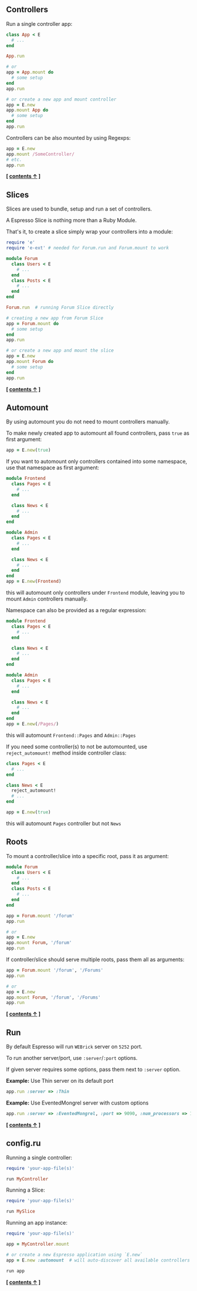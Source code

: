 
## Controllers

Run a single controller app:

```ruby
class App < E
  # ...
end

App.run

# or
app = App.mount do
  # some setup
end
app.run

# or create a new app and mount controller
app = E.new
app.mount App do
  # some setup
end
app.run
```

Controllers can be also mounted by using Regexps:

```ruby
app = E.new
app.mount /SomeController/
# etc.
app.run
```

**[ [contents &uarr;](https://github.com/espresso/espresso#tutorial) ]**


## Slices

Slices are used to bundle, setup and run a set of controllers.

A Espresso Slice is nothing more than a Ruby Module.

That's it, to create a slice simply wrap your controllers into a module:


```ruby
require 'e'
require 'e-ext' # needed for Forum.run and Forum.mount to work

module Forum
  class Users < E
    # ...
  end
  class Posts < E
    # ...
  end
end

Forum.run  # running Forum Slice directly

# creating a new app from Forum Slice
app = Forum.mount do 
  # some setup
end
app.run

# or create a new app and mount the slice
app = E.new
app.mount Forum do
  # some setup
end
app.run
```


**[ [contents &uarr;](https://github.com/espresso/espresso#tutorial) ]**

## Automount

By using automount you do not need to mount controllers manually.

To make newly created app to automount all found controllers, pass `true` as first argument:

```ruby
app = E.new(true)
```

If you want to automount only controllers contained into some namespace, use that namespace as first argument:

```ruby
module Frontend
  class Pages < E
    # ...
  end

  class News < E
    # ...
  end
end

module Admin
  class Pages < E
    # ...
  end

  class News < E
    # ...
  end
end
app = E.new(Frontend)
```

this will automount only controllers under `Frontend` module, leaving you to mount `Admin` controllers manually.

Namespace can also be provided as a regular expression:

```ruby
module Frontend
  class Pages < E
    # ...
  end

  class News < E
    # ...
  end
end

module Admin
  class Pages < E
    # ...
  end

  class News < E
    # ...
  end
end
app = E.new(/Pages/)
```

this will automount `Frontend::Pages` and `Admin::Pages`

If you need some controller(s) to not be automounted, use `reject_automount!` method inside controller class:

```ruby
class Pages < E
  # ...
end

class News < E
  reject_automount!
  # ...
end

app = E.new(true)
```

this will automount `Pages` controller but not `News`


## Roots


To mount a controller/slice into a specific root, pass it as argument:


```ruby
module Forum
  class Users < E
    # ...
  end
  class Posts < E
    # ...
  end
end

app = Forum.mount '/forum'
app.run

# or
app = E.new
app.mount Forum, '/forum'
app.run
```

If controller/slice should serve multiple roots, pass them all as arguments:

```ruby
app = Forum.mount '/forum', '/Forums'
app.run

# or
app = E.new
app.mount Forum, '/forum', '/Forums'
app.run
```

**[ [contents &uarr;](https://github.com/espresso/espresso#tutorial) ]**


## Run


By default Espresso will run `WEBrick` server on `5252` port.

To run another server/port, use `:server`/`:port` options.

If given server requires some options, pass them next to `:server` option.

**Example:** Use Thin server on its default port

```ruby
app.run :server => :Thin
```

**Example:** Use EventedMongrel server with custom options

```ruby
app.run :server => :EventedMongrel, :port => 9090, :num_processors => 100
```

**[ [contents &uarr;](https://github.com/espresso/espresso#tutorial) ]**


## config.ru


Running a single controller:

```ruby
require 'your-app-file(s)'

run MyController
```

Running a Slice:

```ruby
require 'your-app-file(s)'

run MySlice
```

Running an app instance:

```ruby
require 'your-app-file(s)'

app = MyController.mount

# or create a new Espresso application using `E.new`
app = E.new :automount  # will auto-discover all available controllers

run app
```

**[ [contents &uarr;](https://github.com/espresso/espresso#tutorial) ]**
